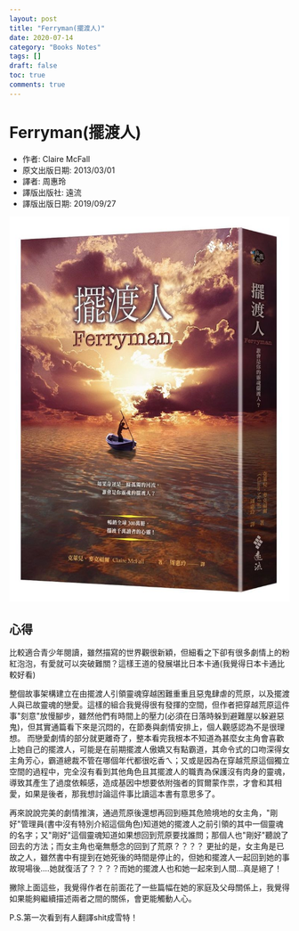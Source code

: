 ```yaml
---
layout: post
title: "Ferryman(擺渡人)"
date: 2020-07-14
category: "Books Notes"
tags: []
draft: false
toc: true
comments: true
---
```


# Ferryman(擺渡人)
* 作者: Claire McFall
* 原文出版日期: 2013/03/01
* 譯者: 周惠玲
* 譯版出版社: 遠流
* 譯版出版日期: 2019/09/27

![](/assets/posts/擺渡人.jpg)
<!-- more -->

## 心得
比較適合青少年閱讀，雖然描寫的世界觀很新穎，但細看之下卻有很多劇情上的粉紅泡泡，有愛就可以突破難關？這樣王道的發展堪比日本卡通(我覺得日本卡通比較好看)

整個故事架構建立在由擺渡人引領靈魂穿越困難重重且惡鬼肆虐的荒原，以及擺渡人與已故靈魂的戀愛。這樣的組合我覺得很有發揮的空間，但作者把穿越荒原這件事"刻意"放慢腳步，雖然他們有時間上的壓力(必須在日落時躲到避難屋以躲避惡鬼)，但其實通篇看下來是沉悶的，在節奏與劇情安排上，個人觀感認為不是很理想。
而戀愛劇情的部分就更離奇了，整本看完我根本不知道為甚麼女主角會喜歡上她自己的擺渡人，可能是在前期擺渡人傲嬌又有點霸道，其命令式的口吻深得女主角芳心，霸道總裁不管在哪個年代都很吃香ㄟ；又或是因為在穿越荒原這個獨立空間的過程中，完全沒有看到其他角色且其擺渡人的職責為保護沒有肉身的靈魂，導致其產生了過度依賴感，造成基因中想要依附強者的賀爾蒙作祟，才會和其相愛，如果是後者，那我想討論這件事比讀這本書有意思多了。

再來說說完美的劇情推演，通過荒原後還想再回到極其危險境地的女主角，"剛好"管理員(書中沒有特別介紹這個角色)知道她的擺渡人之前引領的其中一個靈魂的名字；又"剛好"這個靈魂知道如果想回到荒原要找誰問；那個人也"剛好"聽說了回去的方法；而女主角也毫無懸念的回到了荒原？？？？
更扯的是，女主角是已故之人，雖然書中有提到在她死後的時間是停止的，但她和擺渡人一起回到她的事故現場後....她就復活了？？？？而她的擺渡人也和她一起來到人間...真是絕了！

撇除上面這些，我覺得作者在前面花了一些篇幅在她的家庭及父母關係上，我覺得如果能夠繼續描述兩者之間的關係，會更能觸動人心。

P.S.第一次看到有人翻譯shit成雪特！